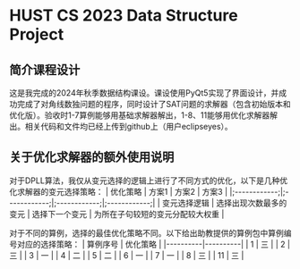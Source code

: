 # HUST CS 2023 Data Structure Project

## 简介课程设计
这是我完成的2024年秋季数据结构课设。课设使用PyQt5实现了界面设计，并成功完成了对角线数独问题的程序，同时设计了SAT问题的求解器（包含初始版本和优化版）。验收时1-7算例能够用基础求解器解出，1-8、11能够用优化求解器解出。相关代码和文件均已经上传到github上（用户eclipseyes）。

## 关于优化求解器的额外使用说明
对于DPLL算法，我仅从变元选择的逻辑上进行了不同方式的优化，以下是几种优化求解器的变元选择策略：
|    优化策略     | 方案1     |    方案2     |     方案3       |
|;------------;|;------------;|;------------;|;------------;|
| 变元选择逻辑  | 选择出现次数最多的变元     |   选择下一个变元    |  为所在子句较短的变元分配较大权重   |

对于不同的算例，选择的最佳优化策略不同。以下给出助教提供的算例包中算例编号对应的选择策略：
| 算例序号 | 优化策略 |
|----------|----------|
| 1        | 三        |
| 2        | 三        |
| 3        | 一        |
| 4        | 二        |
| 5        | 二        |
| 6        | 一        |
| 7        | 一        |
| 8        | 三        |
| 11       | 三        |

